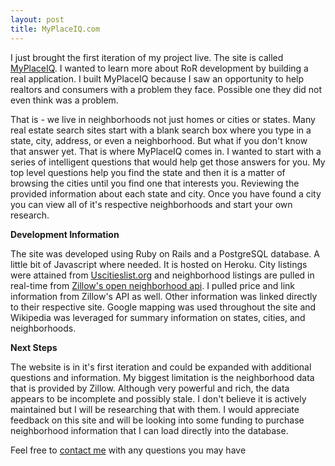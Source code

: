 ```yaml
---
layout: post
title: MyPlaceIQ.com
---
```

I just brought the first iteration of my project live. The site is called [MyPlaceIQ](https://myplaceiq.herokuapp.com/). I wanted to learn more about RoR development by building a real application. I built MyPlaceIQ because I saw an opportunity to help realtors and consumers with a problem they face. Possible one they did not even think was a problem.

That is - we live in neighborhoods not just homes or cities or states. Many real estate search sites start with a blank search box where you type in a state, city, address, or even a neighborhood. But what if you don't know that answer yet. That is where MyPlaceIQ comes in. I wanted to start with a series of intelligent questions that would help get those answers for you. My top level questions help you find the state and then it is a matter of browsing the cities until you find one that interests you. Reviewing the provided information about each state and city. Once you have found a city you can view all of it's respective neighborhoods and start your own research.

**Development Information**

The site was developed using Ruby on Rails and a PostgreSQL database. A little bit of Javascript where needed. It is hosted on Heroku. City listings were attained from [Uscitieslist.org](https://www.uscitieslist.org/) and neighborhood listings are pulled in real-time from [Zillow's open neighborhood api](http://www.zillow.com/howto/api/APIOverview.htm). I pulled price and link information from Zillow's API as well. Other information was linked directly to their respective site. Google mapping was used throughout the site and Wikipedia was leveraged for summary information on states, cities, and neighborhoods.


**Next Steps**

The website is in it's first iteration and could be expanded with additional questions and information. My biggest limitation is the neighborhood data that is provided by Zillow. Although very powerful and rich, the data appears to be incomplete and possibly stale. I don't believe it is actively maintained but I will be researching that with them. I would appreciate feedback on this site and will be looking into some funding to purchase neighborhood information that I can load directly into the database.

Feel free to [contact me](http://builditdan.github.io/contact.html) with any questions you may have
